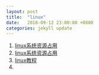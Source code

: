 ```yaml
---
layout: post
title:  "linux"
date:   2018-09-12 23:00:00 +0800
categories: jekyll update
---
```


1. [linux系统资源占用](https://www.cnblogs.com/chengJAVA/p/6115061.html)
2. [linux系统资源占用](https://blog.csdn.net/hj7jay/article/details/56831134)
3. [linux教程](https://www.cnblogs.com/ysocean/p/7819316.html)  
4. 
















